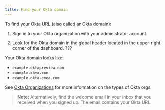 ```yaml
---
title: Find your Okta domain
---
```


To find your Okta URL (also called an Okta domain):

1. Sign in to your Okta organization with your administrator account.

2. Look for the Okta domain in the global header located in the upper-right corner of the dashboard. ???

Your Okta domain looks like:

* `example.oktapreview.com`
* `example.okta.com`
* `example.okta-emea.com`

See [Okta Organizations](/docs/concepts/okta-organizations/) for more information on the types of Okta orgs.

> **Note:** Alternatively, find the welcome email in your inbox that you received when you signed up. The email contains your Okta URL.
